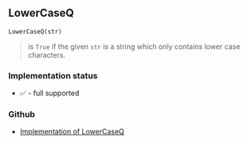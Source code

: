 ## LowerCaseQ

```
LowerCaseQ(str)
```

> is `True` if the given `str` is a string which only contains lower case characters.
 






### Implementation status

* &#x2705; - full supported

### Github

* [Implementation of LowerCaseQ](https://github.com/axkr/symja_android_library/blob/master/symja_android_library/matheclipse-core/src/main/java/org/matheclipse/core/builtin/StringFunctions.java#L1039) 
